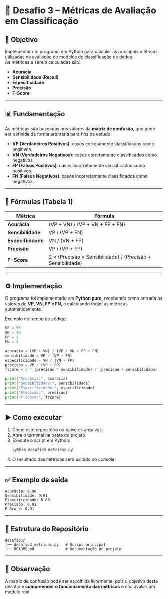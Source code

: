 # 📘 Desafio 3 – Métricas de Avaliação em Classificação

## 🎯 Objetivo
Implementar um programa em Python para calcular as principais métricas utilizadas na avaliação de modelos de classificação de dados.  
As métricas a serem calculadas são:

- **Acurácia**
- **Sensibilidade (Recall)**
- **Especificidade**
- **Precisão**
- **F-Score**

---

## 📊 Fundamentação
As métricas são baseadas nos valores da **matriz de confusão**, que pode ser definida de forma arbitrária para fins de estudo.  

- **VP (Verdadeiros Positivos)**: casos corretamente classificados como positivos.  
- **VN (Verdadeiros Negativos)**: casos corretamente classificados como negativos.  
- **FP (Falsos Positivos)**: casos incorretamente classificados como positivos.  
- **FN (Falsos Negativos)**: casos incorretamente classificados como negativos.  

---

## 🧮 Fórmulas (Tabela 1)

| Métrica            | Fórmula                                  |
|--------------------|-------------------------------------------|
| **Acurácia**       | (VP + VN) / (VP + VN + FP + FN)           |
| **Sensibilidade**  | VP / (VP + FN)                           |
| **Especificidade** | VN / (VN + FP)                           |
| **Precisão**       | VP / (VP + FP)                           |
| **F-Score**        | 2 × (Precisão × Sensibilidade) / (Precisão + Sensibilidade) |

---

## ⚙️ Implementação
O programa foi implementado em **Python puro**, recebendo como entrada os valores de **VP, VN, FP e FN**, e calculando todas as métricas automaticamente.

Exemplo de trecho de código:

```python
VP = 50
VN = 40
FP = 5
FN = 5

acuracia = (VP + VN) / (VP + VN + FP + FN)
sensibilidade = VP / (VP + FN)
especificidade = VN / (VN + FP)
precisao = VP / (VP + FP)
fscore = 2 * (precisao * sensibilidade) / (precisao + sensibilidade)

print("Acurácia:", acuracia)
print("Sensibilidade:", sensibilidade)
print("Especificidade:", especificidade)
print("Precisão:", precisao)
print("F-Score:", fscore)
```

---

## ▶️ Como executar
1. Clone este repositório ou baixe os arquivos.  
2. Abra o terminal na pasta do projeto.  
3. Execute o script em Python:  
   ```bash
   python desafio3_metricas.py
   ```  
4. O resultado das métricas será exibido no console.

---

## ✅ Exemplo de saída
```
Acurácia: 0.90
Sensibilidade: 0.91
Especificidade: 0.88
Precisão: 0.91
F-Score: 0.91
```

---

## 📂 Estrutura do Repositório
```
desafio3/
│── desafio3_metricas.py   # Script principal
│── README.md              # Documentação do projeto
```

---

## 📌 Observação
A matriz de confusão pode ser escolhida livremente, pois o objetivo deste desafio é **compreender o funcionamento das métricas** e não avaliar um modelo real.  